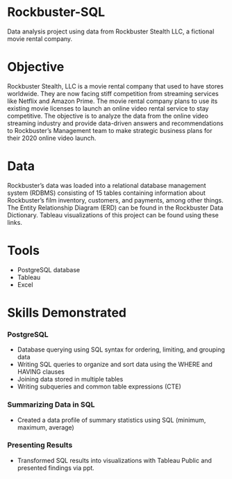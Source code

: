 # **Rockbuster-SQL**
Data analysis project using data from Rockbuster Stealth LLC, a fictional movie rental company.

# Objective
Rockbuster Stealth,
LLC is a movie rental company that used to have stores worldwide. They are now facing stiff competition from streaming services like Netflix and Amazon Prime. The movie rental company plans to use its existing movie licenses to launch an online video rental service to stay competitive. The objective is to analyze the data from the online video streaming industry and provide data-driven answers and recommendations to Rockbuster’s Management team to make strategic business plans for their 2020 online video launch. 

# Data
Rockbuster’s data was loaded into a relational database management system (RDBMS) consisting of 15 tables containing information about Rockbuster’s film inventory, customers, and payments, among other things. The Entity Relationship Diagram (ERD) can be found in the Rockbuster Data Dictionary. Tableau visualizations of this project can be found using these links.
 
# Tools
* PostgreSQL database
* Tableau
* Excel

# Skills Demonstrated
### PostgreSQL
* Database querying using SQL syntax for ordering, limiting, and grouping data
* Writing SQL queries to organize and sort data using the WHERE and HAVING clauses
* Joining data stored in multiple tables
* Writing subqueries and common table expressions (CTE)

### Summarizing Data in SQL
* Created a data profile of summary statistics using SQL (minimum, maximum, average)

### Presenting Results
* Transformed SQL results into visualizations with Tableau Public and presented findings via ppt.


